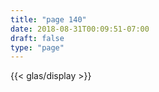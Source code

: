 ```yaml
---
title: "page 140"
date: 2018-08-31T00:09:51-07:00
draft: false
type: "page"
---
```


{{< glas/display >}}
